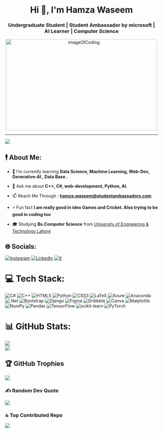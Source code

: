 <!--![logo](https://github.com/Humza-Waseem/Humza-Waseem/blob/main/Github%20Banner.jpeg)!-->
<h1 align="center">Hi 👋, I'm Hamza Waseem</h1>
<h3 align="center">Undergraduate Student | Student Ambassador by microsoft | AI Learner | Computer Science </h3>

<p align="center">
  <img width="500" height="300"  src="https://media.giphy.com/media/K5kfQExKk731K/giphy.gif" alt="imageOfCoding">
</p>

---
[![](https://visitcount.itsvg.in/api?id=Humza-Waseem&icon=0&color=0)](https://visitcount.itsvg.in)

## 🕴️ About Me:
- 🌱 I’m currently learning **Data Science, Machine Learning, Web-Dev, Generative-AI , Data Base .**

- 💬 Ask me about **C++, C#, web-development, Python, AI.**

- 📫 Reach Me Through : **hamza.waseem@studentambassadors.com**

- ⚡ Fun fact **I am really good in ideo Games and Cricket. Also trying to be good in coding too**

- 🎓 Studying **Bs.Computer Science** from  [University of Engineering & Technology Lahore](https://uet.edu.pk/)


## 🌐 Socials:
[![Instagram](https://img.shields.io/badge/Instagram-%23E4405F.svg?logo=Instagram&logoColor=white)](https://instagram.com/hamzawasym1) [![LinkedIn](https://img.shields.io/badge/LinkedIn-%230077B5.svg?logo=linkedin&logoColor=white)](https://linkedin.com/in/hamza-waseem-655576247) [![X](https://img.shields.io/badge/X-black.svg?logo=X&logoColor=white)](https://x.com/M_HamzaWaseem) 


# 💻 Tech Stack:
![C#](https://img.shields.io/badge/c%23-%23239120.svg?style=for-the-badge&logo=csharp&logoColor=white) ![C++](https://img.shields.io/badge/c++-%2300599C.svg?style=for-the-badge&logo=c%2B%2B&logoColor=white) ![HTML5](https://img.shields.io/badge/html5-%23E34F26.svg?style=for-the-badge&logo=html5&logoColor=white) ![Python](https://img.shields.io/badge/python-3670A0?style=for-the-badge&logo=python&logoColor=ffdd54) ![CSS3](https://img.shields.io/badge/css3-%231572B6.svg?style=for-the-badge&logo=css3&logoColor=white) ![LaTeX](https://img.shields.io/badge/latex-%23008080.svg?style=for-the-badge&logo=latex&logoColor=white) ![Azure](https://img.shields.io/badge/azure-%230072C6.svg?style=for-the-badge&logo=microsoftazure&logoColor=white) ![Anaconda](https://img.shields.io/badge/Anaconda-%2344A833.svg?style=for-the-badge&logo=anaconda&logoColor=white) ![.Net](https://img.shields.io/badge/.NET-5C2D91?style=for-the-badge&logo=.net&logoColor=white) ![Bootstrap](https://img.shields.io/badge/bootstrap-%238511FA.svg?style=for-the-badge&logo=bootstrap&logoColor=white) ![Django](https://img.shields.io/badge/django-%23092E20.svg?style=for-the-badge&logo=django&logoColor=white) ![Figma](https://img.shields.io/badge/figma-%23F24E1E.svg?style=for-the-badge&logo=figma&logoColor=white) ![Dribbble](https://img.shields.io/badge/Dribbble-EA4C89?style=for-the-badge&logo=dribbble&logoColor=white) ![Canva](https://img.shields.io/badge/Canva-%2300C4CC.svg?style=for-the-badge&logo=Canva&logoColor=white) ![Matplotlib](https://img.shields.io/badge/Matplotlib-%23ffffff.svg?style=for-the-badge&logo=Matplotlib&logoColor=black) ![NumPy](https://img.shields.io/badge/numpy-%23013243.svg?style=for-the-badge&logo=numpy&logoColor=white) ![Pandas](https://img.shields.io/badge/pandas-%23150458.svg?style=for-the-badge&logo=pandas&logoColor=white) ![TensorFlow](https://img.shields.io/badge/TensorFlow-%23FF6F00.svg?style=for-the-badge&logo=TensorFlow&logoColor=white) ![scikit-learn](https://img.shields.io/badge/scikit--learn-%23F7931E.svg?style=for-the-badge&logo=scikit-learn&logoColor=white) ![PyTorch](https://img.shields.io/badge/PyTorch-%23EE4C2C.svg?style=for-the-badge&logo=PyTorch&logoColor=white)

# 📊 GitHub Stats:

![](https://github-readme-streak-stats.herokuapp.com/?user=Humza-Waseem&theme=dark&hide_border=false)<br/>
![](https://github-readme-stats.vercel.app/api/top-langs/?username=Humza-Waseem&theme=dark&hide_border=false&include_all_commits=true&count_private=false&layout=compact)

## 🏆 GitHub Trophies
![](https://github-profile-trophy.vercel.app/?username=Humza-Waseem&theme=radical&no-frame=false&no-bg=true&margin-w=4)

### ✍️ Random Dev Quote
![](https://quotes-github-readme.vercel.app/api?type=horizontal&theme=radical)

### 🔝 Top Contributed Repo
![](https://github-contributor-stats.vercel.app/api?username=Humza-Waseem&limit=5&theme=dark&combine_all_yearly_contributions=true)







